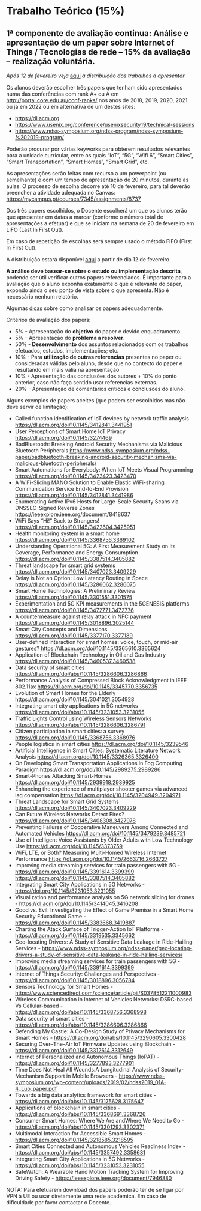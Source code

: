 # Trabalho Teórico (15%)

## 1ª componente de avaliação continua: Análise e apresentação de um paper sobre **Internet of Things / Tecnologias de rede** – 15% da avaliação – realização voluntária.

*Após 12 de fevereiro veja* [aqui](https://docs.google.com/spreadsheets/d/e/2PACX-1vTMy_qe4OHB00CZkNnUHM5vwgfh-NAXmvV0Iw97bwfDhC_wPiRoRPmBdslhEjiprcHu2RkLrXByPwSB/pubhtml?gid=467007833&single=true) *a distribuição dos trabalhos a apresentar*

Os alunos deverão escolher três papers que tenham sido apresentados numa das conferências com rank A+ ou A em http://portal.core.edu.au/conf-ranks/ nos anos de 2018, 2019, 2020, 2021 ou já em 2022 ou em alternativa de um destes sites:
- https://dl.acm.org
- https://www.usenix.org/conference/usenixsecurity19/technical-sessions
- https://www.ndss-symposium.org/ndss-program/ndss-symposium-%202019-program/


Poderão procurar por várias keyworks para obterem resultados relevantes para a unidade curricular, entre os quais “IoT”, “5G”, “Wifi 6”, “Smart Cities”, “Smart Transportation”, “Smart Homes”, “Smart Grid”, etc.

As apresentações serão feitas com recurso a um powerpoint (ou semelhante) e com um tempo de apresentação de 20 minutos, durante as aulas.
O processo de escolha decorre até 10 de fevereiro, para tal deverão preencher a atividade adequada no Canvas: https://mycampus.pt/courses/7345/assignments/8737

Dos três papers escolhidos, o Docente escolherá um que os alunos terão que apresentar em datas a marcar (conforme o número total de apresentações a efetuar) e que se iniciam  na semana de 20 de fevereiro em LIFO (Last In First Out).

Em caso de repetição de escolhas será sempre usado o método FIFO (First In First Out).

A distribuição estará disponível [aqui](https://docs.google.com/spreadsheets/d/e/2PACX-1vTMy_qe4OHB00CZkNnUHM5vwgfh-NAXmvV0Iw97bwfDhC_wPiRoRPmBdslhEjiprcHu2RkLrXByPwSB/pubhtml?gid=467007833&single=true) a partir de dia 12 de fevereiro. 

**A análise deve basear-se sobre o estudo ou implementação descrita**, podendo ser útil verificar outros papers referenciados. É importante para a avaliação que o aluno exponha exatamente o que é relevante do paper, expondo ainda o seu ponto de vista sobre o que apresenta. Não é necessário nenhum relatório.

Algumas [dicas](https://github.com/pmrosa-classes/Redes-EI-2022-2023/edit/main/TrabT-dicas.md) sobre como analisar os papers adequadamente.

Critérios de avaliação dos papers:
- 5% - Apresentação do **objetivo** do paper e devido enquadramento.
- 5% - Apresentação do **problema a resolver**.
- 50% - **Desenvolvimento** dos assuntos relacionados com os trabalhos efetuados, estudos, implementações; etc.
- 10% - Para **utilização de outras referencias** presentes no paper ou consideradas válidas pelo aluno, desde que no contexto do paper e resultando em mais valia na apresentação
- 10% - Apresentação das conclusões dos autores + 10% do ponto anterior, caso não faça sentido usar referencias externas.
- 20% - Apresentação de comentários críticos e conclusões do aluno.

Alguns exemplos de papers aceites (que podem ser escolhidos mas não deve servir de limitação):

- Called function identification of IoT devices by network traffic analysis	https://dl.acm.org/doi/10.1145/3412841.3441951
- User Perceptions of Smart Home IoT Privacy	https://dl.acm.org/doi/10.1145/3274469
- BadBluetooth: Breaking Android Security Mechanisms via Malicious Bluetooth Peripherals	https://www.ndss-symposium.org/ndss-paper/badbluetooth-breaking-android-security-mechanisms-via-malicious-bluetooth-peripherals/
- Smart Automations for Everybody: When IoT Meets Visual Programming	https://dl.acm.org/doi/10.1145/3423423.3423470
- A WiFi-Slicing MANO Solution to Enable Elastic WiFi-sharing Communication Service End-to-End Provision	https://dl.acm.org/doi/10.1145/3412841.3441986
- Enumerating Active IPv6 Hosts for Large-Scale Security Scans via DNSSEC-Signed Reverse Zones	https://ieeexplore.ieee.org/document/8418637
- WiFi Says “Hi!” Back to Strangers!	https://dl.acm.org/doi/10.1145/3422604.3425951
- Health monitoring system in a smart home	https://dl.acm.org/doi/10.1145/3368756.3369102
- Understanding Operational 5G: A First Measurement Study on Its Coverage, Performance and Energy Consumption	https://dl.acm.org/doi/10.1145/3387514.3405882
- Threat landscape for smart grid systems	https://dl.acm.org/doi/10.1145/3407023.3409229
- Delay is Not an Option: Low Latency Routing in Space	https://dl.acm.org/doi/10.1145/3286062.3286075
- Smart Home Technologies: A Preliminary Review	https://dl.acm.org/doi/10.1145/3301551.3301575
- Experimentation and 5G KPI measurements in the 5GENESIS platforms	https://dl.acm.org/doi/10.1145/3472771.3472776
- A countermeasure against relay attack in NFC payment	https://dl.acm.org/doi/10.1145/3018896.3025144
- Smart City Concepts and Dimensions	https://dl.acm.org/doi/10.1145/3377170.3377189
- User-defined interaction for smart homes: voice, touch, or mid-air gestures?	https://dl.acm.org/doi/10.1145/3365610.3365624
- Application of Blockchain Technology in Oil and Gas Industry	https://dl.acm.org/doi/10.1145/3460537.3460538
- Data security of smart cities	https://dl.acm.org/doi/abs/10.1145/3286606.3286866
- Performance Analysis of Compressed Block Acknowledgment in IEEE 802.11ax	https://dl.acm.org/doi/10.1145/3345770.3356735
- Evolution of Smart Homes for the Elderly	https://dl.acm.org/doi/10.1145/3041021.3054928
- Integrating smart city applications in 5G networks	https://dl.acm.org/doi/abs/10.1145/3231053.3231055
- Traffic Lights Control using Wireless Sensors Networks	https://dl.acm.org/doi/abs/10.1145/3286606.3286791
- Citizen participation in smart cities: a survey	https://dl.acm.org/doi/10.1145/3368756.3368976
- People logistics in smart cities	https://dl.acm.org/doi/10.1145/3239546
- Artificial Intelligence in Smart Cities: Systematic Literature Network Analysis	https://dl.acm.org/doi/10.1145/3326365.3326400
- On Developing Smart Transportation Applications in Fog Computing Paradigm	https://dl.acm.org/doi/10.1145/2989275.2989286
- Smart-Phones Attacking Smart-Homes	https://dl.acm.org/doi/10.1145/2939918.2939925
- Enhancing the experience of multiplayer shooter games via advanced lag compensation	https://dl.acm.org/doi/10.1145/3204949.3204971
- Threat Landscape for Smart Grid Systems	https://dl.acm.org/doi/10.1145/3407023.3409229
- Can Future Wireless Networks Detect Fires?	https://dl.acm.org/doi/10.1145/3408308.3427978
- Preventing Failures of Cooperative Maneuvers Among Connected and Automated Vehicles	https://dl.acm.org/doi/10.1145/3479239.3485721
- Use of Intelligent Voice Assistants by Older Adults with Low Technology Use	https://dl.acm.org/doi/10.1145/3373759
- WiFi, LTE, or Both? Measuring Multi-Homed Wireless Internet Performance	https://dl.acm.org/doi/10.1145/2663716.2663727
- Improving media streaming services for train passengers with 5G - https://dl.acm.org/doi/10.1145/3391614.3399399
https://dl.acm.org/doi/10.1145/3387514.3405882
- Integrating Smart City Applications in 5G Networks - https://doi.org/10.1145/3231053.3231055
- Visualization and performance analysis on 5G network slicing for drones - https://dl.acm.org/doi/10.1145/3414045.3416208
- Good vs. Evil: Investigating the Effect of Game Premise in a Smart Home Security Educational Game - https://dl.acm.org/doi/10.1145/3383668.3419887
- Charting the Atack Surface of Trigger-Action IoT Platforms - https://dl.acm.org/doi/10.1145/3319535.3345662
- Geo-locating Drivers: A Study of Sensitive Data Leakage in Ride-Hailing Services - https://www.ndss-symposium.org/ndss-paper/geo-locating-drivers-a-study-of-sensitive-data-leakage-in-ride-hailing-services/
- Improving media streaming services for train passengers with 5G - https://dl.acm.org/doi/10.1145/3391614.3399399
- Internet of Things Security: Challenges and Perspectives - https://dl.acm.org/doi/10.1145/3018896.3056784
- Sensors Technology for Smart Homes - https://www.sciencedirect.com/science/article/pii/S0378512211000983
-	Wireless Communication in Internet of Vehicles Networks: DSRC-based Vs Cellular-based - https://dl.acm.org/doi/abs/10.1145/3368756.3368998
-	Data security of smart cities - https://dl.acm.org/doi/abs/10.1145/3286606.3286866
-	Defending My Castle: A Co-Design Study of Privacy Mechanisms for Smart Homes - https://dl.acm.org/doi/abs/10.1145/3290605.3300428
-	Securing Over–The–Air IoT Firmware Updates using Blockchain - https://dl.acm.org/doi/10.1145/3312614.3312649
-	Internet of Personalized and Autonomous Things (IoPAT) - https://dl.acm.org/doi/10.1145/3277893.3277901
-	Time Does Not Heal All Wounds:A Longitudinal Analysis of Security-Mechanism Support in Mobile Browsers - https://www.ndss-symposium.org/wp-content/uploads/2019/02/ndss2019_01A-4_Luo_paper.pdf
-	Towards a big data analytics framework for smart cities - https://dl.acm.org/doi/abs/10.1145/3175628.3175647
-	Applications of blockchain in smart cities - https://dl.acm.org/doi/abs/10.1145/3368691.3368726
-	Consumer Smart Homes: Where We Are andWhere We Need to Go - https://dl.acm.org/doi/abs/10.1145/3301293.3302371
-	Multimodal Interaction for Accessible Smart Homes - https://dl.acm.org/doi/10.1145/3218585.3218595
-	Smart Cities Connected and Autonomous Vehicles Readiness Index - https://dl.acm.org/doi/abs/10.1145/3357492.3358631
-	Integrating Smart City Applications in 5G Networks - https://dl.acm.org/doi/abs/10.1145/3231053.3231055
-	SafeWatch: A Wearable Hand Motion Tracking System for Improving Driving Safety - https://ieeexplore.ieee.org/document/7946880

NOTA: Para efetuarem download dos papers poderão ter de se ligar por VPN à UE ou usar diretamente uma rede académica. Em caso de dificuldade por favor contactar o Docente.

